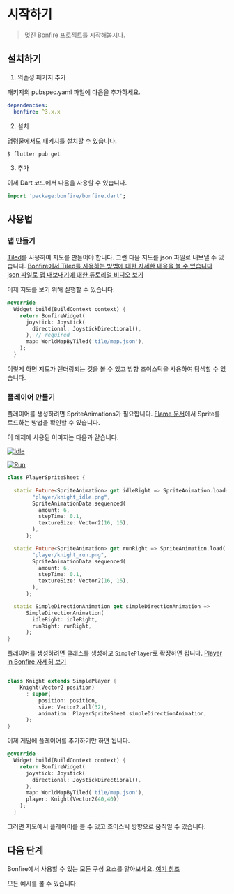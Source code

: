 # 시작하기

> 멋진 Bonfire 프로젝트를 시작해봅시다.

## 설치하기

1. 의존성 패키지 추가

패키지의 pubspec.yaml 파일에 다음을 추가하세요.

```yaml
dependencies:
  bonfire: ^3.x.x
```

2. 설치

명령줄에서도 패키지를 설치할 수 있습니다.

```
$ flutter pub get
```

3. 추가

이제 Dart 코드에서 다음을 사용할 수 있습니다.

```dart
import 'package:bonfire/bonfire.dart';
```

## 사용법

### 맵 만들기
[Tiled](https://www.mapeditor.org/)를 사용하여 지도를 만들어야 합니다. 그런 다음 지도를 json 파일로 내보낼 수 있습니다. [Bonfire에서 Tiled를 사용하는 방법에 대한 자세한 내용을 볼 수 있습니다](tiled_support)
<br>
[json 파일로 맵 내보내기에 대한 튜토리얼 비디오 보기](https://www.youtube.com/watch?v=hVCmLqZ0JVw)

이제 지도를 보기 위해 실행할 수 있습니다:


```dart
@override
  Widget build(BuildContext context) {
    return BonfireWidget(
      joystick: Joystick(
        directional: JoystickDirectional(),
      ), // required
      map: WorldMapByTiled('tile/map.json'),
    );
  }
```

이렇게 하면 지도가 렌더링되는 것을 볼 수 있고 방향 조이스틱을 사용하여 탐색할 수 있습니다.


### 플레이어 만들기

플레이어를 생성하려면 SpriteAnimations가 필요합니다. [Flame 문서](https://docs.flame-engine.org/main/flame/rendering/images.html)에서 Sprite를 로드하는 방법을 확인할 수 있습니다.

이 예제에 사용된 이미지는 다음과 같습니다.


[![Idle](https://raw.githubusercontent.com/RafaelBarbosatec/bonfire/master/example/assets/images/player/knight_idle.png)](https://raw.githubusercontent.com/RafaelBarbosatec/bonfire/master/example/assets/images/player/knight_idle.png)

[![Run](https://raw.githubusercontent.com/RafaelBarbosatec/bonfire/master/example/assets/images/player/knight_run.png)](https://raw.githubusercontent.com/RafaelBarbosatec/bonfire/master/example/assets/images/player/knight_run.png)


```dart
class PlayerSpriteSheet {
 
  static Future<SpriteAnimation> get idleRight => SpriteAnimation.load(
        "player/knight_idle.png",
        SpriteAnimationData.sequenced(
          amount: 6,
          stepTime: 0.1,
          textureSize: Vector2(16, 16),
        ),
      );

  static Future<SpriteAnimation> get runRight => SpriteAnimation.load(
        "player/knight_run.png",
        SpriteAnimationData.sequenced(
          amount: 6,
          stepTime: 0.1,
          textureSize: Vector2(16, 16),
        ),
      );

  static SimpleDirectionAnimation get simpleDirectionAnimation =>
      SimpleDirectionAnimation(
        idleRight: idleRight,
        runRight: runRight,
      );
}
```


플레이어를 생성하려면 클래스를 생성하고 `SimplePlayer`로 확장하면 됩니다. [Player in Bonfire 자세히 보기](플레이어)


```dart

class Knight extends SimplePlayer {
    Knight(Vector2 position)
      : super(
          position: position, 
          size: Vector2.all(32),
          animation: PlayerSpriteSheet.simpleDirectionAnimation,
      );
}

```

이제 게임에 플레이어를 추가하기만 하면 됩니다.


```dart
@override
  Widget build(BuildContext context) {
    return BonfireWidget(
      joystick: Joystick(
        directional: JoystickDirectional(),
      ), 
      map: WorldMapByTiled('tile/map.json'),
      player: Knight(Vector2(40,40))
    );
  }
```

그러면 지도에서 플레이어를 볼 수 있고 조이스틱 방향으로 움직일 수 있습니다.

## 다음 단계

Bonfire에서 사용할 수 있는 모든 구성 요소를 알아보세요. [여기 참조](개요)

모든 예시를 볼 수 있습니다
